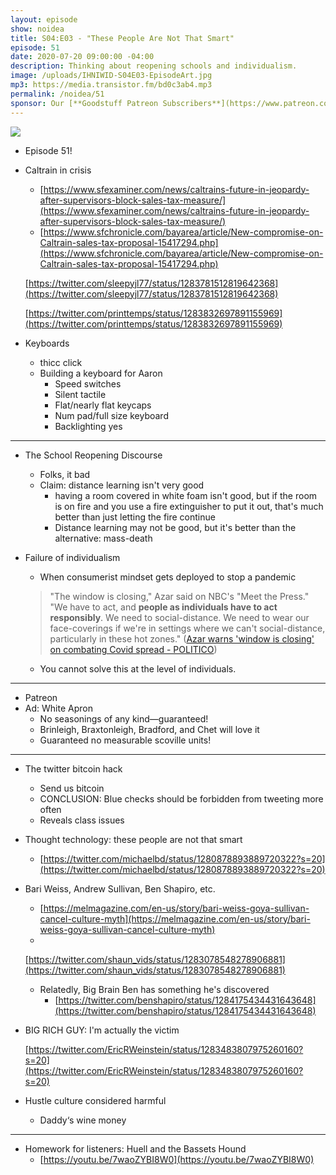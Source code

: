 ```yaml
---
layout: episode
show: noidea
title: S04:E03 - "These People Are Not That Smart"
episode: 51
date: 2020-07-20 09:00:00 -04:00
description: Thinking about reopening schools and individualism.
image: /uploads/IHNIWID-S04E03-EpisodeArt.jpg
mp3: https://media.transistor.fm/bd0c3ab4.mp3
permalink: /noidea/51
sponsor: Our [**Goodstuff Patreon Subscribers**](https://www.patreon.com/goodstuff "Goodstuff on Patreon") and listeners just like you! Support your favorite podcasts directly to get access to the discord and more.
---
```


![](/uploads/IHNIWID-S04E03-EpisodeArt.jpg)

- Episode 51!
- Caltrain in crisis
    - [https://www.sfexaminer.com/news/caltrains-future-in-jeopardy-after-supervisors-block-sales-tax-measure/](https://www.sfexaminer.com/news/caltrains-future-in-jeopardy-after-supervisors-block-sales-tax-measure/)
    - [https://www.sfchronicle.com/bayarea/article/New-compromise-on-Caltrain-sales-tax-proposal-15417294.php](https://www.sfchronicle.com/bayarea/article/New-compromise-on-Caltrain-sales-tax-proposal-15417294.php)

    [https://twitter.com/sleepyjl77/status/1283781512819642368](https://twitter.com/sleepyjl77/status/1283781512819642368)

    [https://twitter.com/printtemps/status/1283832697891155969](https://twitter.com/printtemps/status/1283832697891155969)

- Keyboards
    - thicc click
    - Building a keyboard for Aaron
        - Speed switches
        - Silent tactile
        - Flat/nearly flat keycaps
        - Num pad/full size keyboard
        - Backlighting yes

---

- The School Reopening Discourse
    - Folks, it bad
    - Claim: distance learning isn't very good
        - having a room covered in white foam isn't good, but if the room is on fire and you use a fire extinguisher to put it out, that's much better than just letting the fire continue
        - Distance learning may not be good, but it's better than the alternative: mass-death
- Failure of individualism
    - When consumerist mindset gets deployed to stop a pandemic

    > "The window is closing," Azar said on NBC's "Meet the Press." "We have to act, and **people as individuals have to act responsibly**. We need to social-distance. We need to wear our face-coverings if we're in settings where we can't social-distance, particularly in these hot zones." 
    ([Azar warns 'window is closing' on combating Covid spread - POLITICO](https://www.politico.com/news/2020/06/28/azar-window-closing-coronavirus-spread-343055))

    - You cannot solve this at the level of individuals.

---

- Patreon
- Ad: White Apron
    - No seasonings of any kind—guaranteed!
    - Brinleigh, Braxtonleigh, Bradford, and Chet will love it
    - Guaranteed no measurable scoville units!

---

- The twitter bitcoin hack
    - Send us bitcoin
    - CONCLUSION: Blue checks should be forbidden from tweeting more often
    - Reveals class issues
- Thought technology: these people are not that smart
    - [https://twitter.com/michaelbd/status/1280878893889720322?s=20](https://twitter.com/michaelbd/status/1280878893889720322?s=20)
- Bari Weiss, Andrew Sullivan, Ben Shapiro, etc.
    - [https://melmagazine.com/en-us/story/bari-weiss-goya-sullivan-cancel-culture-myth](https://melmagazine.com/en-us/story/bari-weiss-goya-sullivan-cancel-culture-myth)
    - 

    [https://twitter.com/shaun_vids/status/1283078548278906881](https://twitter.com/shaun_vids/status/1283078548278906881)

    - Relatedly, Big Brain Ben has something he's discovered
        - [https://twitter.com/benshapiro/status/1284175434431643648](https://twitter.com/benshapiro/status/1284175434431643648)
- BIG RICH GUY: I'm actually the victim

    [https://twitter.com/EricRWeinstein/status/1283483807975260160?s=20](https://twitter.com/EricRWeinstein/status/1283483807975260160?s=20)

- Hustle culture considered harmful
    - Daddy‘s wine money

---

- Homework for listeners: Huell and the Bassets Hound
    - [https://youtu.be/7waoZYBI8W0](https://youtu.be/7waoZYBI8W0)